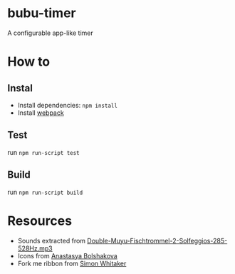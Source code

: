 # bubu-timer
A configurable app-like timer

# How to

## Instal
* Install dependencies: `npm install` 
* Install [webpack](https://webpack.js.org/)

## Test
run `npm run-script test`

## Build
run `npm run-script build`

# Resources
* Sounds extracted from [Double-Muyu-Fischtrommel-2-Solfeggios-285-528Hz.mp3](https://freesound.org/people/the_very_Real_Horst/sounds/207234/)
* Icons from [Anastasya Bolshakova](https://www.iconfinder.com/iconsets/developer-set-3)
* Fork me ribbon from [Simon Whitaker](https://github.com/simonwhitaker/github-fork-ribbon-css)
